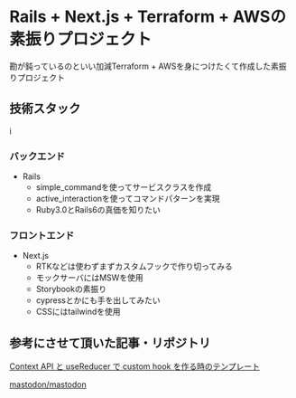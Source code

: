 # Rails + Next.js + Terraform + AWSの素振りプロジェクト

勘が鈍っているのといい加減Terraform + AWSを身につけたくて作成した素振りプロジェクト

## 技術スタック
i
### バックエンド

- Rails
  - simple_commandを使ってサービスクラスを作成
  - active_interactionを使ってコマンドパターンを実現
  - Ruby3.0とRails6の真価を知りたい

### フロントエンド

- Next.js
  - RTKなどは使わずまずカスタムフックで作り切ってみる
  - モックサーバにはMSWを使用
  - Storybookの素振り
  - cypressとかにも手を出してみたい
  - CSSにはtailwindを使用

## 参考にさせて頂いた記事・リポジトリ
[Context API と useReducer で custom hook を作る時のテンプレート](https://blog.ojisan.io/context-reducer-custom-hook/)

[mastodon/mastodon](https://github.com/mastodon/mastodon)
